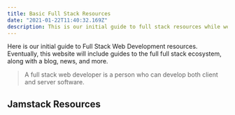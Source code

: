 ```yaml
---
title: Basic Full Stack Resources
date: "2021-01-22T11:40:32.169Z"
description: This is our initial guide to full stack resources while we build out this website
---
```


Here is our initial guide to Full Stack Web Development resources. Eventually, this website will include guides to the full full stack ecosystem, along with a blog, news, and more.

> A full stack web developer is a person who can develop
> both client and server software.

## Jamstack Resources

